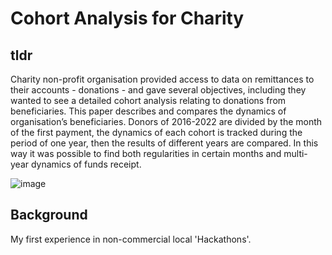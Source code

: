# Cohort Analysis for Charity

## tldr
Charity non-profit organisation provided access to data on remittances to their accounts - donations - and gave several objectives, including they wanted to see a detailed cohort analysis relating to donations from beneficiaries. This paper describes and compares the dynamics of organisation’s beneficiaries. Donors of 2016-2022 are divided by the month of the first payment, the dynamics of each cohort is tracked during the period of one year, then the results of different years are compared. In this way it was possible to find both regularities in certain months and multi-year dynamics of funds receipt.

![image](https://github.com/tim-toothed/Portfolio_Projects/assets/148921597/97cbf87a-928a-4578-8185-25e3bbc1ca57)


## Background 
My first experience in non-commercial local 'Hackathons'.
